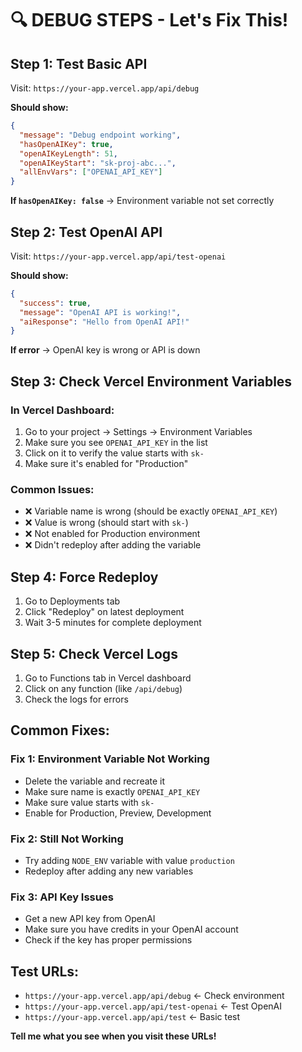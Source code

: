 # 🔍 DEBUG STEPS - Let's Fix This!

## Step 1: Test Basic API
Visit: `https://your-app.vercel.app/api/debug`

**Should show:**
```json
{
  "message": "Debug endpoint working",
  "hasOpenAIKey": true,
  "openAIKeyLength": 51,
  "openAIKeyStart": "sk-proj-abc...",
  "allEnvVars": ["OPENAI_API_KEY"]
}
```

**If `hasOpenAIKey: false`** → Environment variable not set correctly

## Step 2: Test OpenAI API
Visit: `https://your-app.vercel.app/api/test-openai`

**Should show:**
```json
{
  "success": true,
  "message": "OpenAI API is working!",
  "aiResponse": "Hello from OpenAI API!"
}
```

**If error** → OpenAI key is wrong or API is down

## Step 3: Check Vercel Environment Variables

### In Vercel Dashboard:
1. Go to your project → Settings → Environment Variables
2. Make sure you see `OPENAI_API_KEY` in the list
3. Click on it to verify the value starts with `sk-`
4. Make sure it's enabled for "Production"

### Common Issues:
- ❌ Variable name is wrong (should be exactly `OPENAI_API_KEY`)
- ❌ Value is wrong (should start with `sk-`)
- ❌ Not enabled for Production environment
- ❌ Didn't redeploy after adding the variable

## Step 4: Force Redeploy
1. Go to Deployments tab
2. Click "Redeploy" on latest deployment
3. Wait 3-5 minutes for complete deployment

## Step 5: Check Vercel Logs
1. Go to Functions tab in Vercel dashboard
2. Click on any function (like `/api/debug`)
3. Check the logs for errors

## Common Fixes:

### Fix 1: Environment Variable Not Working
- Delete the variable and recreate it
- Make sure name is exactly `OPENAI_API_KEY`
- Make sure value starts with `sk-`
- Enable for Production, Preview, Development

### Fix 2: Still Not Working
- Try adding `NODE_ENV` variable with value `production`
- Redeploy after adding any new variables

### Fix 3: API Key Issues
- Get a new API key from OpenAI
- Make sure you have credits in your OpenAI account
- Check if the key has proper permissions

## Test URLs:
- `https://your-app.vercel.app/api/debug` ← Check environment
- `https://your-app.vercel.app/api/test-openai` ← Test OpenAI
- `https://your-app.vercel.app/api/test` ← Basic test

**Tell me what you see when you visit these URLs!**
